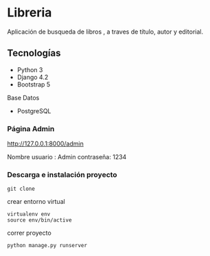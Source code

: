 # Libreria

Aplicación de busqueda de libros , a traves de título, autor y editorial.

## Tecnologías 

- Python 3
- Django 4.2
- Bootstrap 5 

Base Datos
- PostgreSQL 


### Página Admin 

http://127.0.0.1:8000/admin

Nombre usuario : Admin
contraseña: 1234


### Descarga e instalación proyecto 

```
git clone 
```
crear entorno virtual 

```
virtualenv env
source env/bin/active
```

correr proyecto 
```
python manage.py runserver

```
